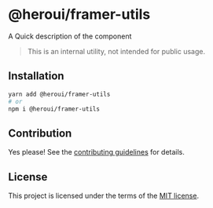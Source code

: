 # @heroui/framer-utils

A Quick description of the component

> This is an internal utility, not intended for public usage.

## Installation

```sh
yarn add @heroui/framer-utils
# or
npm i @heroui/framer-utils
```

## Contribution

Yes please! See the
[contributing guidelines](https://github.com/frontio-ai/heroui/blob/master/CONTRIBUTING.md)
for details.

## License

This project is licensed under the terms of the
[MIT license](https://github.com/frontio-ai/heroui/blob/master/LICENSE).
